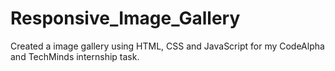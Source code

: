 # Responsive_Image_Gallery
 Created a image gallery using HTML, CSS and JavaScript for my CodeAlpha and TechMinds internship task.
